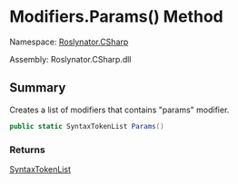 # Modifiers\.Params\(\) Method

Namespace: [Roslynator.CSharp](../../README.md)

Assembly: Roslynator\.CSharp\.dll

## Summary

Creates a list of modifiers that contains "params" modifier\.

```csharp
public static SyntaxTokenList Params()
```

### Returns

[SyntaxTokenList](https://docs.microsoft.com/en-us/dotnet/api/microsoft.codeanalysis.syntaxtokenlist)


